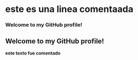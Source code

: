 # este es una linea comentaada
### Welcome to my GitHub profile! ###
## Welcome to my GitHub profile! ##
**este texto fue comentado**
